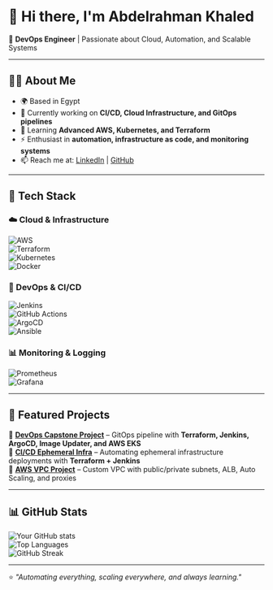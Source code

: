 # 👋 Hi there, I'm Abdelrahman Khaled  

🚀 **DevOps Engineer** | Passionate about Cloud, Automation, and Scalable Systems  

---

## 🧑‍💻 About Me  
- 🌍 Based in Egypt  
- 🔭 Currently working on **CI/CD, Cloud Infrastructure, and GitOps pipelines**  
- 🌱 Learning **Advanced AWS, Kubernetes, and Terraform**  
- ⚡ Enthusiast in **automation, infrastructure as code, and monitoring systems**  
- 📫 Reach me at: [LinkedIn](https://www.linkedin.com/in/your-link) | [GitHub](https://github.com/abdu-khaled)  

---

## 🔧 Tech Stack  

### ☁️ Cloud & Infrastructure  
![AWS](https://img.shields.io/badge/AWS-%23FF9900.svg?style=for-the-badge&logo=amazon-aws&logoColor=white)  
![Terraform](https://img.shields.io/badge/Terraform-7B42BC.svg?style=for-the-badge&logo=terraform&logoColor=white)  
![Kubernetes](https://img.shields.io/badge/Kubernetes-326CE5.svg?style=for-the-badge&logo=kubernetes&logoColor=white)  
![Docker](https://img.shields.io/badge/Docker-2496ED.svg?style=for-the-badge&logo=docker&logoColor=white)  

### 🔨 DevOps & CI/CD  
![Jenkins](https://img.shields.io/badge/Jenkins-D24939.svg?style=for-the-badge&logo=jenkins&logoColor=white)  
![GitHub Actions](https://img.shields.io/badge/GitHub%20Actions-2088FF.svg?style=for-the-badge&logo=github-actions&logoColor=white)  
![ArgoCD](https://img.shields.io/badge/ArgoCD-FE4C4C.svg?style=for-the-badge&logo=argo&logoColor=white)  
![Ansible](https://img.shields.io/badge/Ansible-EE0000.svg?style=for-the-badge&logo=ansible&logoColor=white)  

### 📊 Monitoring & Logging  
![Prometheus](https://img.shields.io/badge/Prometheus-E6522C.svg?style=for-the-badge&logo=prometheus&logoColor=white)  
![Grafana](https://img.shields.io/badge/Grafana-F46800.svg?style=for-the-badge&logo=grafana&logoColor=white)  

---

## 📌 Featured Projects  

🔹 [**DevOps Capstone Project**](https://github.com/abdu-khaled/devops-capstone) – GitOps pipeline with **Terraform, Jenkins, ArgoCD, Image Updater, and AWS EKS**  
🔹 [**CI/CD Ephemeral Infra**](https://github.com/abdu-khaled/ci-cd-ephemeral-infra) – Automating ephemeral infrastructure deployments with **Terraform + Jenkins**  
🔹 [**AWS VPC Project**](https://github.com/abdu-khaled/aws-vpc-project) – Custom VPC with public/private subnets, ALB, Auto Scaling, and proxies  

---

## 📊 GitHub Stats  

![Your GitHub stats](https://github-readme-stats.vercel.app/api?username=abdu-khaled&show_icons=true&theme=radical)  
![Top Languages](https://github-readme-stats.vercel.app/api/top-langs/?username=abdu-khaled&layout=compact&theme=radical)  
![GitHub Streak](https://streak-stats.demolab.com?user=abdu-khaled&theme=radical&border_radius=6)  

---

⭐️ *"Automating everything, scaling everywhere, and always learning."*
